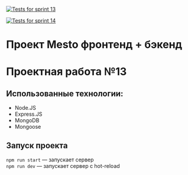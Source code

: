 [![Tests for sprint 13](https://github.com/${ilya-120}/${express-mesto-gha}/actions/workflows/tests-13-sprint.yml/badge.svg)](https://github.com/${ilya-120}/${express-mesto-gha}/actions/workflows/tests-13-sprint.yml) 

[![Tests for sprint 14](https://github.com/${ilya-120}/${express-mesto-gha}/actions/workflows/tests-14-sprint.yml/badge.svg)](https://github.com/${ilya-120}/${express-mesto-gha}/actions/workflows/tests-14-sprint.yml)
# Проект Mesto фронтенд + бэкенд
# Проектная работа №13

## Использованные технологии:
- Node.JS
- Express.JS
- MongoDB
- Mongoose

## Запуск проекта

`npm run start` — запускает сервер   
`npm run dev` — запускает сервер с hot-reload
